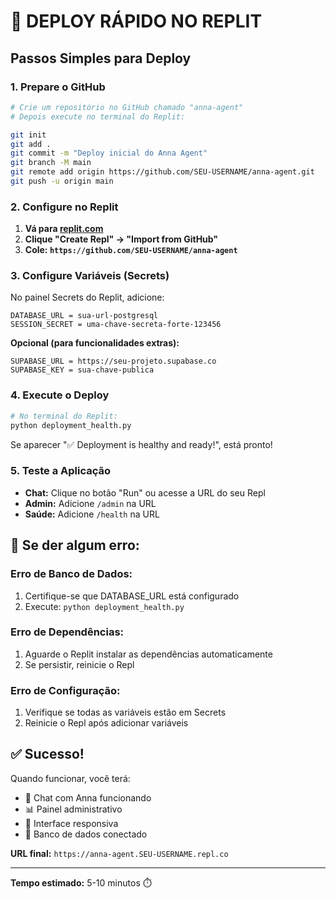 # 🚀 DEPLOY RÁPIDO NO REPLIT

## Passos Simples para Deploy

### 1. Prepare o GitHub
```bash
# Crie um repositório no GitHub chamado "anna-agent"
# Depois execute no terminal do Replit:

git init
git add .
git commit -m "Deploy inicial do Anna Agent"
git branch -M main
git remote add origin https://github.com/SEU-USERNAME/anna-agent.git
git push -u origin main
```

### 2. Configure no Replit

1. **Vá para [replit.com](https://replit.com)**
2. **Clique "Create Repl" → "Import from GitHub"**
3. **Cole: `https://github.com/SEU-USERNAME/anna-agent`**

### 3. Configure Variáveis (Secrets)

No painel Secrets do Replit, adicione:

```
DATABASE_URL = sua-url-postgresql
SESSION_SECRET = uma-chave-secreta-forte-123456
```

**Opcional (para funcionalidades extras):**
```
SUPABASE_URL = https://seu-projeto.supabase.co
SUPABASE_KEY = sua-chave-publica
```

### 4. Execute o Deploy

```bash
# No terminal do Replit:
python deployment_health.py
```

Se aparecer "✅ Deployment is healthy and ready!", está pronto!

### 5. Teste a Aplicação

- **Chat:** Clique no botão "Run" ou acesse a URL do seu Repl
- **Admin:** Adicione `/admin` na URL
- **Saúde:** Adicione `/health` na URL

## 🔧 Se der algum erro:

### Erro de Banco de Dados:
1. Certifique-se que DATABASE_URL está configurado
2. Execute: `python deployment_health.py`

### Erro de Dependências:
1. Aguarde o Replit instalar as dependências automaticamente
2. Se persistir, reinicie o Repl

### Erro de Configuração:
1. Verifique se todas as variáveis estão em Secrets
2. Reinicie o Repl após adicionar variáveis

## ✅ Sucesso!

Quando funcionar, você terá:
- 🤖 Chat com Anna funcionando
- 📊 Painel administrativo
- 📱 Interface responsiva
- 💾 Banco de dados conectado

**URL final:** `https://anna-agent.SEU-USERNAME.repl.co`

---

**Tempo estimado:** 5-10 minutos ⏱️